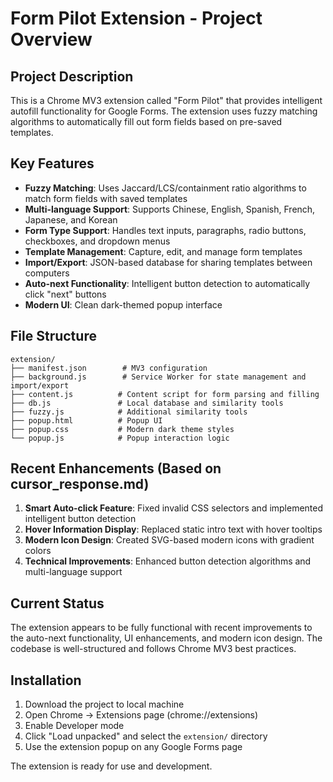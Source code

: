 # Form Pilot Extension - Project Overview

## Project Description
This is a Chrome MV3 extension called "Form Pilot" that provides intelligent autofill functionality for Google Forms. The extension uses fuzzy matching algorithms to automatically fill out form fields based on pre-saved templates.

## Key Features
- **Fuzzy Matching**: Uses Jaccard/LCS/containment ratio algorithms to match form fields with saved templates
- **Multi-language Support**: Supports Chinese, English, Spanish, French, Japanese, and Korean
- **Form Type Support**: Handles text inputs, paragraphs, radio buttons, checkboxes, and dropdown menus
- **Template Management**: Capture, edit, and manage form templates
- **Import/Export**: JSON-based database for sharing templates between computers
- **Auto-next Functionality**: Intelligent button detection to automatically click "next" buttons
- **Modern UI**: Clean dark-themed popup interface

## File Structure
```
extension/
├── manifest.json        # MV3 configuration
├── background.js        # Service Worker for state management and import/export
├── content.js          # Content script for form parsing and filling
├── db.js               # Local database and similarity tools
├── fuzzy.js            # Additional similarity tools
├── popup.html          # Popup UI
├── popup.css           # Modern dark theme styles
└── popup.js            # Popup interaction logic
```

## Recent Enhancements (Based on cursor_response.md)
1. **Smart Auto-click Feature**: Fixed invalid CSS selectors and implemented intelligent button detection
2. **Hover Information Display**: Replaced static intro text with hover tooltips
3. **Modern Icon Design**: Created SVG-based modern icons with gradient colors
4. **Technical Improvements**: Enhanced button detection algorithms and multi-language support

## Current Status
The extension appears to be fully functional with recent improvements to the auto-next functionality, UI enhancements, and modern icon design. The codebase is well-structured and follows Chrome MV3 best practices.

## Installation
1. Download the project to local machine
2. Open Chrome → Extensions page (chrome://extensions)
3. Enable Developer mode
4. Click "Load unpacked" and select the `extension/` directory
5. Use the extension popup on any Google Forms page

The extension is ready for use and development.